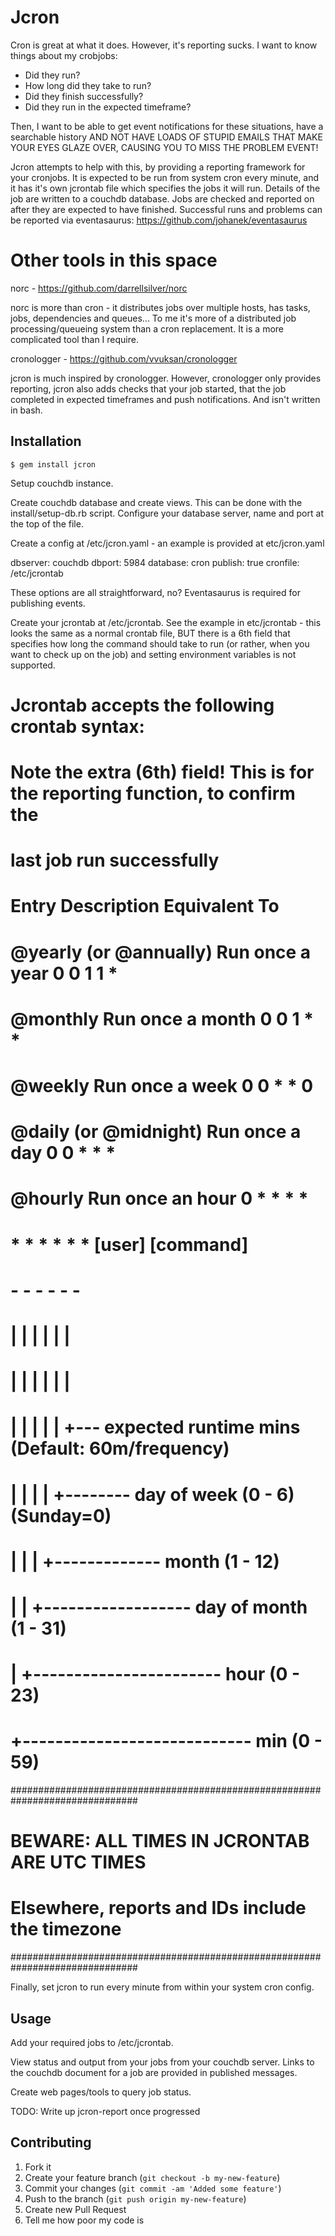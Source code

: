 # Jcron

Cron is great at what it does. However, it's reporting sucks. I want to know things about my crobjobs:

 - Did they run?
 - How long did they take to run?
 - Did they finish successfully?
 - Did they run in the expected timeframe?

Then, I want to be able to get event notifications for these situations, have a searchable history AND NOT HAVE LOADS OF STUPID EMAILS THAT MAKE YOUR EYES GLAZE OVER, CAUSING YOU TO MISS THE PROBLEM EVENT!

Jcron attempts to help with this, by providing a reporting framework for your cronjobs. It is expected to be run from system cron every minute, and it has it's own jcrontab file which specifies the jobs it will run. Details of the job are written to a couchdb database. Jobs are checked and reported on after they are expected to have finished. Successful runs and problems can be reported via eventasaurus: https://github.com/johanek/eventasaurus

# Other tools in this space

norc - https://github.com/darrellsilver/norc

norc is more than cron - it distributes jobs over multiple hosts, has tasks, jobs, dependencies and queues... To me it's more of a distributed job processing/queueing system than a cron replacement. It is a more complicated tool than I require.

cronologger - https://github.com/vvuksan/cronologger

jcron is much inspired by cronologger. However, cronologger only provides reporting, jcron also adds checks that your job started, that the job completed in expected timeframes and push notifications. And isn't written in bash.


## Installation

    $ gem install jcron

Setup couchdb instance.

Create couchdb database and create views. This can be done with the install/setup-db.rb script. Configure your database server, name and port at the top of the file.

Create a config at /etc/jcron.yaml - an example is provided at etc/jcron.yaml

  dbserver: couchdb
  dbport: 5984
  database: cron
  publish: true
  cronfile: /etc/jcrontab
  
These options are all straightforward, no? Eventasaurus is required for publishing events.

Create your jcrontab at /etc/jcrontab. See the example in etc/jcrontab - this looks the same as a normal crontab file, BUT there is a 6th field that specifies how long the command should take to run (or rather, when you want to check up on the job) and setting environment variables is not supported.

  #
  # Jcrontab accepts the following crontab syntax:
  #
  # Note the extra (6th) field! This is for the reporting function, to confirm the
  # last job run successfully
  #
  # Entry                  Description     Equivalent To
  # @yearly (or @annually) Run once a year   0 0 1 1 *
  # @monthly               Run once a month  0 0 1 * *
  # @weekly                Run once a week   0 0 * * 0
  # @daily (or @midnight)  Run once a day    0 0 * * *
  # @hourly                Run once an hour  0 * * * *
  # 
  # *    *    *    *    *    *  [user] [command]    
  # -    -    -    -    -    -
  # |    |    |    |    |    |
  # |    |    |    |    |    |
  # |    |    |    |    |    +--- expected runtime mins (Default: 60m/frequency)
  # |    |    |    |    +-------- day of week (0 - 6) (Sunday=0)
  # |    |    |    +------------- month (1 - 12)
  # |    |    +------------------ day of month (1 - 31)
  # |    +----------------------- hour (0 - 23)
  # +---------------------------- min (0 - 59)

  ###############################################################################
  #                BEWARE: ALL TIMES IN JCRONTAB ARE UTC TIMES                  #
  #              Elsewhere, reports and IDs include the timezone                #
  ###############################################################################
  
Finally, set jcron to run every minute from within your system cron config.

## Usage

Add your required jobs to /etc/jcrontab. 

View status and output from your jobs from your couchdb server. Links to the couchdb document for a job are provided in published messages.

Create web pages/tools to query job status.

TODO: Write up jcron-report once progressed

## Contributing

1. Fork it
2. Create your feature branch (`git checkout -b my-new-feature`)
3. Commit your changes (`git commit -am 'Added some feature'`)
4. Push to the branch (`git push origin my-new-feature`)
5. Create new Pull Request
6. Tell me how poor my code is
